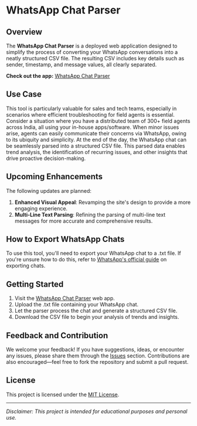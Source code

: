 # WhatsApp Chat Parser

## Overview

The **WhatsApp Chat Parser** is a deployed web application designed to simplify the process of converting your WhatsApp conversations into a neatly structured CSV file. The resulting CSV includes key details such as sender, timestamp, and message values, all clearly separated. 

**Check out the app:** [WhatsApp Chat Parser](https://whatsapp-parser-1e018587d484.herokuapp.com)

## Use Case

This tool is particularly valuable for sales and tech teams, especially in scenarios where efficient troubleshooting for field agents is essential. Consider a situation where you have a distributed team of 300+ field agents across India, all using your in-house apps/software. When minor issues arise, agents can easily communicate their concerns via WhatsApp, owing to its ubiquity and simplicity. At the end of the day, the WhatsApp chat can be seamlessly parsed into a structured CSV file. This parsed data enables trend analysis, the identification of recurring issues, and other insights that drive proactive decision-making.

## Upcoming Enhancements

The following updates are planned:

1. **Enhanced Visual Appeal**: Revamping the site's design to provide a more engaging experience.
2. **Multi-Line Text Parsing**: Refining the parsing of multi-line text messages for more accurate and comprehensive results.

## How to Export WhatsApp Chats

To use this tool, you'll need to export your WhatsApp chat to a .txt file. If you're unsure how to do this, refer to [WhatsApp's official guide](https://faq.whatsapp.com/1180414079177245/?cms_platform=android) on exporting chats.

## Getting Started

1. Visit the [WhatsApp Chat Parser](https://whatsapp-parser-1e018587d484.herokuapp.com) web app.
2. Upload the .txt file containing your WhatsApp chat.
3. Let the parser process the chat and generate a structured CSV file.
4. Download the CSV file to begin your analysis of trends and insights.

## Feedback and Contribution

We welcome your feedback! If you have suggestions, ideas, or encounter any issues, please share them through the [Issues](https://github.com/shubham13596/whatsapp-chat-parser/issues) section. Contributions are also encouraged—feel free to fork the repository and submit a pull request.

## License

This project is licensed under the [MIT License](LICENSE).

---

*Disclaimer: This project is intended for educational purposes and personal use.*
